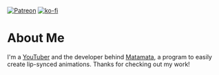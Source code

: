 [![Patreon](https://img.shields.io/badge/Patreon-F96854?style=for-the-badge&logo=patreon&logoColor=white)](https://patreon.com/aispawn) [![ko-fi](https://ko-fi.com/img/githubbutton_sm.svg)](https://ko-fi.com/E1E4O0VLC)
# About Me
I'm a [YouTuber](https://www.youtube.com/channel/UC6NT7CHGhDfkamfMZswuXVQ/) and the developer behind [Matamata](https://github.com/Matamata-Animator), a program to easily create lip-synced animations. Thanks for checking out my work!
